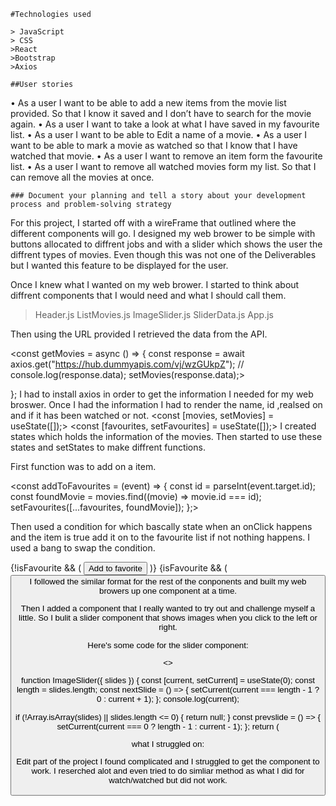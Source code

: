     #Technologies used

    > JavaScript
    > CSS
    >React
    >Bootstrap
    >Axios

    ##User stories

• As a user I want to be able to add a new items from the movie list provided. So that I know it saved and I don’t have to search for the movie again.
• As a user I want to take a look at what I have saved in my favourite list.
• As a user I want to be able to Edit a name of a movie.
• As a user I want to be able to mark a movie as watched so that I know that I have watched that movie.
• As a user I want to remove an item form the favourite list.
• As a user I want to remove all watched movies form my list. So that I can remove all the movies at once.

    ### Document your planning and tell a story about your development process and problem-solving strategy

For this project, I started off with a wireFrame that outlined where the different components will go. I designed my web brower to be simple with buttons allocated to diffrent jobs and with a slider which shows the user the diffrent types of movies. Even though this was not one of the Deliverables but I wanted this feature to be displayed for the user.

Once I knew what I wanted on my web brower. I started to think about diffrent components that I would need and what I should call them.

> Header.js
> ListMovies.js
> ImageSlider.js
> SliderData.js
> App.js

Then using the URL provided I retrieved the data from the API.

<const getMovies = async () => {
const response = await axios.get("https://hub.dummyapis.com/vj/wzGUkpZ");
// console.log(response.data);
setMovies(response.data);>

};
I had to install axios in order to get the information I needed for my web broswer. Once I had the information I had to render the name, id ,realsed on and if it has been watched or not.
<const [movies, setMovies] = useState([]);>
<const [favourites, setFavourites] = useState([]);>
I created states which holds the information of the movies.
Then started to use these states and setStates to make diffrent functions.

First function was to add on a item.

<const addToFavourites = (event) => {
const id = parseInt(event.target.id);
const foundMovie = movies.find((movie) => movie.id === id);
setFavourites([...favourites, foundMovie]);
};>

Then used a condition for which bascally state when an onClick happens and the item is true add it on to the favourite list if not nothing happens. I used a bang to swap the condition.

{!isFavourite && (
<button id={id} className="btn btn-dark" onClick={handleAddToFav}>
Add to favorite
</button>
)}
{isFavourite && (
<button
          id={id}
          className="btn btn-dark"
          onClick={handleFavouritesClick}
        >
I followed the similar format for the rest of the conponents and built my web browers up one component at a time.

Then I added a component that I really wanted to try out and challenge myself a little. So I bulit a slider component that shows images when you click to the left or right.

Here's some code for the slider component:

<>

function ImageSlider({ slides }) {
const [current, setCurrent] = useState(0);
const length = slides.length;
const nextSlide = () => {
setCurrent(current === length - 1 ? 0 : current + 1);
};
console.log(current);

if (!Array.isArray(slides) || slides.length <= 0) {
return null;
}
const prevslide = () => {
setCurrent(current === 0 ? length - 1 : current - 1);
};
return (

<section className="slider">
<FaArrowAltCircleLeft className="left-arrow" onClick={prevslide} />
<FaArrowAltCircleRight className="right-arrow" onClick={nextSlide} />

what I struggled on:

Edit part of the project I found complicated and I struggled to get the component to work. I reserched alot and even tried to do simliar method as what I did for watch/watched but did not work.
